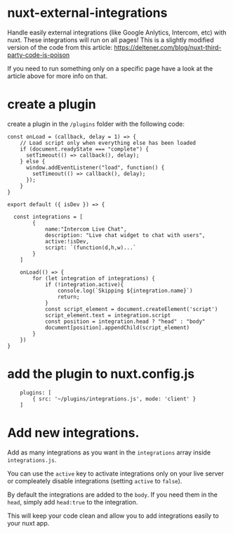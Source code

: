 # nuxt-external-integrations
Handle easily external integrations (like Google Anlytics, Intercom, etc) with nuxt.
These integrations will run on all pages!
This is a slightly modified version of the code from this article: https://deltener.com/blog/nuxt-third-party-code-is-poison

If you need to run something only on a specific page have a look at the article above for more info on that.

# create a plugin

create a plugin in the `/plugins` folder with the following code:

```
const onLoad = (callback, delay = 1) => { 
	// Load script only when everything else has been loaded
	if (document.readyState === "complete") {
	  setTimeout(() => callback(), delay);
	} else {
	  window.addEventListener("load", function() {
		setTimeout(() => callback(), delay);
	  });
	}
}

export default ({ isDev }) => {
	
  const integrations = [
		{
			name:"Intercom Live Chat",
			description: "Live chat widget to chat with users",
			active:!isDev,
			script: `(function(d,h,w)...`
		}
	]

	onLoad(() => {
		for (let integration of integrations) {
			if (!integration.active){
				console.log(`Skipping ${integration.name}`)
				return;
			}
			const script_element = document.createElement('script')
			script_element.text = integration.script
			const position = integration.head ? "head" : "body"
			document[position].appendChild(script_element)
		}
	})
}
```


# add the plugin to nuxt.config.js

```
	plugins: [
		{ src: '~/plugins/integrations.js', mode: 'client' }
	]
 ```
 
 # Add new integrations.
 Add as many integrations as you want in the `integrations` array inside `integrations.js`.
 
 You can use the `active` key to activate integrations only on your live server or compleately disable integrations (setting `active` to `false`).
 
 By default the integrations are added to the `body`. If you need them in the `head`, simply add `head:true` to the integration.
 
 This will keep your code clean and allow you to add integrations easily to your nuxt app.
